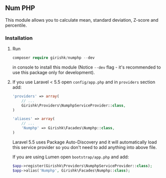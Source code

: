## Num PHP

This module allows you to calculate mean, standard deviation, Z-score and percentile.

### Installation

1. Run
   ```php   
   composer require girishk/numphp --dev
   ```
   in console to install this module (Notice `--dev` flag - it's recommended to use this package only for development).

2. If you use Laravel < 5.5 open `config/app.php` and in `providers` section add:

	```php
    'providers' => array(
        // ...
        Girishk\Providers\NumphpServiceProvider::class,
    )

    'aliases' => array(
        // ...
        'Numphp' => Girishk\Facades\Numphp::class,
    )
    ```

    Laravel 5.5 uses Package Auto-Discovery and it will automatically load this service provider so you don't need to add anything into above file.

    If you are using Lumen open `bootstrap/app.php` and add:

   ```php
   $app->register(Girishk\Providers\NumphpServiceProvider::class);
   $app->alias('Numphp', Girishk\Facades\Numphp::class);
   ```
